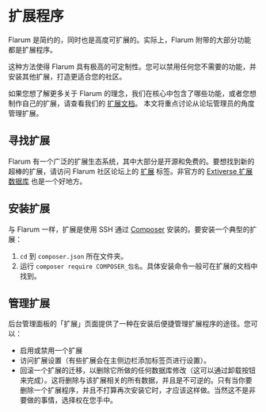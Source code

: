 <template>
  <outdated class="blue"></outdated>
</template>

# 扩展程序

Flarum 是简约的，同时也是高度可扩展的。实际上，Flarum 附带的大部分功能都是扩展程序。

这种方法使得 Flarum 具有极高的可定制性。您可以禁用任何您不需要的功能，并安装其他扩展，打造更适合您的社区。

如果您想了解更多关于 Flarum 的理念，我们在核心中包含了哪些功能，或者您想制作自己的扩展，请查看我们的 [扩展文档](extend/README.md)。
本文将重点讨论从论坛管理员的角度管理扩展。

## 寻找扩展

Flarum 有一个广泛的扩展生态系统，其中大部分是开源和免费的。要想找到新的超棒的扩展，请访问 Flarum 社区论坛上的 [扩展](https://discuss.flarum.org/t/extensions) 标签。非官方的 [Extiverse 扩展数据库](https://extiverse.com/) 也是一个好地方。

## 安装扩展

与 Flarum 一样，扩展是使用 SSH 通过 [Composer](https://getcomposer.org) 安装的。要安装一个典型的扩展：

1. `cd` 到 `composer.json` 所在文件夹。
2. 运行 `composer require COMPOSER_包名`。具体安装命令一般可在扩展的文档中找到。

## 管理扩展

后台管理面板的「扩展」页面提供了一种在安装后便捷管理扩展程序的途径。您可以：

- 启用或禁用一个扩展
- 访问扩展设置（有些扩展会在主侧边栏添加标签页进行设置）。
- 回滚一个扩展的迁移，以删除它所做的任何数据库修改（这可以通过卸载按钮来完成）。这将删除与该扩展相关的所有数据，并且是不可逆的。只有当你要删除一个扩展程序，并且不打算再次安装它时，才应该这样做。当然这不是非要做的事情，选择权在您手中。
